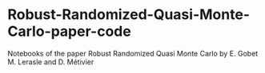 # Robust-Randomized-Quasi-Monte-Carlo-paper-code
Notebooks of the paper Robust Randomized Quasi Monte Carlo by E. Gobet M. Lerasle and D. Métivier
